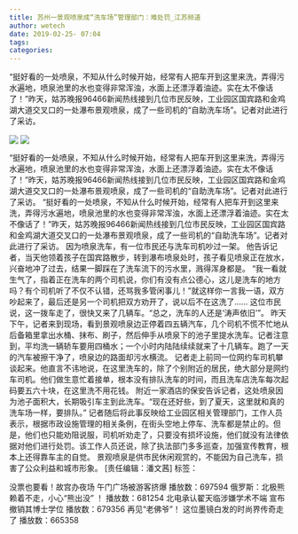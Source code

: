 ```yaml
---
title: 苏州一景观喷泉成“洗车场”管理部门：难处罚_江苏频道
author: wetech
date: 2019-02-25- 07:04
tags: 
categories: 
---
```

“挺好看的一处喷泉，不知从什么时候开始，经常有人把车开到这里来洗，弄得污水遍地，喷泉池里的水也变得非常浑浊，水面上还漂浮着油迹。实在太不像话了！”昨天，姑苏晚报96466新闻热线接到几位市民反映，工业园区国宾路和金鸡湖大道交叉口的一处瀑布景观喷泉，成了一些司机的“自助洗车场”。记者对此进行了采访。
<!-- more -->
                
<img align="center" border="0" src="http://p0.ifengimg.com/a/2019_09/da293e8159bbc48_size208_w449_h599.jpg" />
                
<img align="center" border="0" src="http://p2.ifengimg.com/a/2016/0810/204c433878d5cf9size1_w16_h16.png" />
                
            
“挺好看的一处喷泉，不知从什么时候开始，经常有人把车开到这里来洗，弄得污水遍地，喷泉池里的水也变得非常浑浊，水面上还漂浮着油迹。实在太不像话了！”昨天，姑苏晚报96466新闻热线接到几位市民反映，工业园区国宾路和金鸡湖大道交叉口的一处瀑布景观喷泉，成了一些司机的“自助洗车场”。记者对此进行了采访。
“挺好看的一处喷泉，不知从什么时候开始，经常有人把车开到这里来洗，弄得污水遍地，喷泉池里的水也变得非常浑浊，水面上还漂浮着油迹。实在太不像话了！”昨天，姑苏晚报96466新闻热线接到几位市民反映，工业园区国宾路和金鸡湖大道交叉口的一处瀑布景观喷泉，成了一些司机的“自助洗车场”。记者对此进行了采访。
因为喷泉洗车，有一位市民还与洗车司机吵过一架。
他告诉记者，当天他领着孩子在国宾路散步，转到瀑布喷泉处时，孩子看见喷泉正在放水，兴奋地冲了过去，结果一脚踩在了洗车流下的污水里，溅得浑身都是。
“我一看就生气了，指着正在洗车的两个司机说，你们有没有点公德心，这儿是洗车的地方吗？有个司机听了不仅不认错，还骂我多管闲事儿！”就这样你一言我一语，双方吵起来了，最后还是另一个司机把双方劝开了，说以后不在这洗了……
这位市民说，这一拨车走了，很快又来了几辆车。“总之，洗车的人还是‘涛声依旧’”。
昨天下午，记者来到现场，看到景观喷泉边正停着四五辆汽车，几个司机不慌不忙地从后备箱里拿出水桶、抹布、刷子，然后伸手从喷泉下的池子里提水洗车。记者注意到，平均洗一辆轿车要用四桶水；一个小时内陆陆续续就来了十几辆车。跑了一天的汽车被擦干净了，喷泉边的路面却污水横流。
记者走上前同一位网约车司机攀谈起来。他直言不讳地说，在这里洗车的，除了个别附近的居民，绝大部分是网约车司机。他们做生意忙着接单，根本没有排队洗车的时间，而且洗车店洗车每次起码要五六十块，在这里洗不用花钱。
附近一家酒店的保安告诉记者，这处喷泉因为池子面积大，长期吸引车主到此洗车。“现在还好些，到了夏天，这里就和真的洗车场一样，要排队。”
记者随后将此事反映给工业园区相关管理部门，工作人员表示，根据市政设施管理的相关条例，在街头空地上停车、洗车都是禁止的。但是，他们也只能劝阻说服，司机听劝走了，只要没有损坏设施，他们就没有法律依据对他们进行处罚。该工作人员还说，除了执法部门多多巡查，加强宣传教育，根本上还得靠车主的自觉。
景观喷泉是供市民休闲观赏的，不能因为自己洗车，损害了公众利益和城市形象。
[责任编辑：潘文茜]
标签：
 
 
             
没票也要看！故宫办夜场 午门广场被游客挤爆
播放数：697594
俄罗斯：北极熊赖着不走，小心“熊出没” ！
播放数：681254
北电承认翟天临涉嫌学术不端 宣布撤销其博士学位
播放数：679356
再见“老佛爷”！ 这位墨镜白发的时尚界传奇走了
播放数：665358
